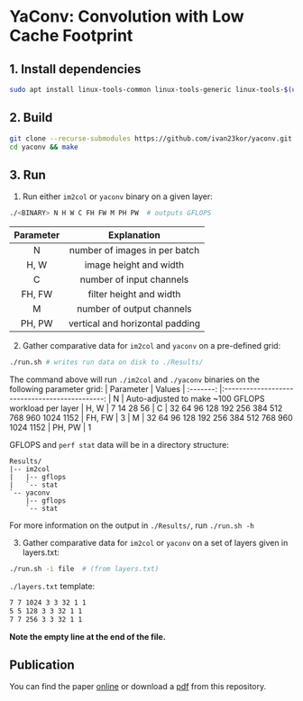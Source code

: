 
# YaConv: Convolution with Low Cache Footprint

## 1. Install dependencies

```bash
sudo apt install linux-tools-common linux-tools-generic linux-tools-$(uname -r) numactl
```

## 2. Build

```bash
git clone --recurse-submodules https://github.com/ivan23kor/yaconv.git
cd yaconv && make
```

## 3. Run

1. Run either `im2col` or `yaconv` binary on a given layer:
```bash
./<BINARY> N H W C FH FW M PH PW  # outputs GFLOPS
```

| Parameter | Explanation                     |
| :-------: |:-------------------------------:|
| N         | number of images in per batch   |
| H, W      | image height and width          |
| C         | number of input channels        |
| FH, FW    | filter height and width         |
| M         | number of output channels       |
| PH, PW    | vertical and horizontal padding |

2. Gather comparative data for `im2col` and `yaconv` on a pre-defined grid:
```bash
./run.sh # writes run data on disk to ./Results/
```
The command above will run `./im2col` and `./yaconv` binaries on the following parameter grid:
| Parameter | Values
| :-------: |:---------------------------------------------:
| N         | Auto-adjusted to make ~100 GFLOPS workload per layer
| H, W      | 7  14  28  56
| C         | 32  64  96  128  192  256  384  512  768  960  1024  1152
| FH, FW    | 3
| M         | 32  64  96  128  192  256  384  512  768  960  1024  1152
| PH, PW    | 1

GFLOPS and `perf stat` data will be in a directory structure:
```
Results/
|-- im2col
|   |-- gflops
|   `-- stat
`-- yaconv
    |-- gflops
    `-- stat
```

For more information on the output in `./Results/`, run `./run.sh -h`

3. Gather comparative data for `im2col` or `yaconv` on a set of layers given in layers.txt:
```bash
./run.sh -i file  # (from layers.txt)
```

`./layers.txt` template:
```txt
7 7 1024 3 3 32 1 1
5 5 128 3 3 32 1 1
7 7 256 3 3 32 1 1

```
**Note the empty line at the end of the file.**

## Publication

You can find the paper [online](https://dl.acm.org/doi/10.1145/3570305) or download a [pdf](./YaConv.pdf) from this repository.

